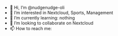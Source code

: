 - 👋 Hi, I’m @nudgenudge-oli
- 👀 I’m interested in Nextcloud, Sports, Management
- 🌱 I’m currently learning: nothing
- 💞️ I’m looking to collaborate on Nextcloud
- 📫 How to reach me:

<!---
nudgenudge-oli/nudgenudge-oli is a ✨ special ✨ repository because its `README.md` (this file) appears on your GitHub profile.
You can click the Preview link to take a look at your changes.
--->
